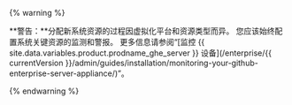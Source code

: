 {% warning %}

**警告：**分配新系统资源的过程因虚拟化平台和资源类型而异。 您应该始终配置系统关键资源的监测和警报。 更多信息请参阅“[监控 {{ site.data.variables.product.prodname_ghe_server }} 设备](/enterprise/{{ currentVersion }}/admin/guides/installation/monitoring-your-github-enterprise-server-appliance/)”。

{% endwarning %}

